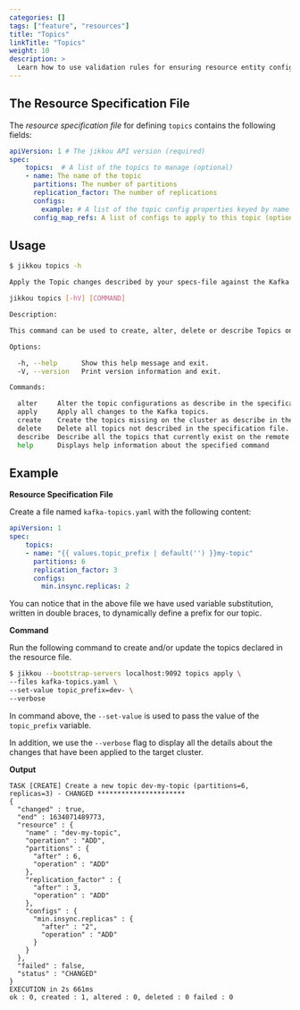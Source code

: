 ```yaml
---
categories: []
tags: ["feature", "resources"] 
title: "Topics"
linkTitle: "Topics"
weight: 10
description: >
  Learn how to use validation rules for ensuring resource entity configurations meets your requirements before being created and/or updated.
---
```


## The Resource Specification File

The _resource specification file_ for defining `topics` contains the following fields:

```yaml
apiVersion: 1 # The jikkou API version (required)
spec:
    topics:  # A list of the topics to manage (optional)
    - name: The name of the topic
      partitions: The number of partitions
      replication_factor: The number of replications
      configs: 
        example: # A list of the topic config properties keyed by name to override (optional).
      config_map_refs: A list of configs to apply to this topic (optional).
```

## Usage

```bash
$ jikkou topics -h   
```

```bash
Apply the Topic changes described by your specs-file against the Kafka cluster you are currently pointing at.

jikkou topics [-hV] [COMMAND]

Description:

This command can be used to create, alter, delete or describe Topics on a remote Kafka cluster

Options:

  -h, --help      Show this help message and exit.
  -V, --version   Print version information and exit.

Commands:

  alter     Alter the topic configurations as describe in the specification file.
  apply     Apply all changes to the Kafka topics.
  create    Create the topics missing on the cluster as describe in the specification file.
  delete    Delete all topics not described in the specification file.
  describe  Describe all the topics that currently exist on the remote Kafka cluster.
  help      Displays help information about the specified command
```

## Example

**Resource Specification File**

Create a file named `kafka-topics.yaml` with the following content:

```yaml
apiVersion: 1
spec:
    topics:
    - name: "{{ values.topic_prefix | default('') }}my-topic"
      partitions: 6
      replication_factor: 3
      configs:
        min.insync.replicas: 2
```

You can notice that in the above file we have used variable substitution, written in double braces, to dynamically define a prefix for our topic.

**Command**

Run the following command to create and/or update the topics declared in the resource file.

```bash
$ jikkou --bootstrap-servers localhost:9092 topics apply \
--files kafka-topics.yaml \
--set-value topic_prefix=dev- \
--verbose
```

In command above, the `--set-value` is used to pass the value of the `topic_prefix` variable. 

In addition, we use the `--verbose` flag to display all the details about the changes that have been applied to the target cluster.

**Output**

```
TASK [CREATE] Create a new topic dev-my-topic (partitions=6, replicas=3) - CHANGED **********************
{
  "changed" : true,
  "end" : 1634071489773,
  "resource" : {
    "name" : "dev-my-topic",
    "operation" : "ADD",
    "partitions" : {
      "after" : 6,
      "operation" : "ADD"
    },
    "replication_factor" : {
      "after" : 3,
      "operation" : "ADD"
    },
    "configs" : {
      "min.insync.replicas" : {
        "after" : "2",
        "operation" : "ADD"
      }
    }
  },
  "failed" : false,
  "status" : "CHANGED"
}
EXECUTION in 2s 661ms
ok : 0, created : 1, altered : 0, deleted : 0 failed : 0
```

